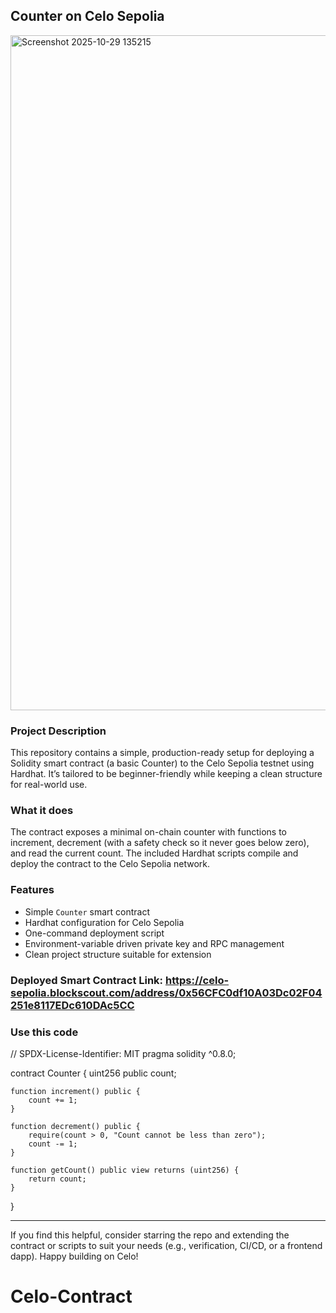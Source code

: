 ## Counter on Celo Sepolia
<img width="1920" height="1080" alt="Screenshot 2025-10-29 135215" src="https://github.com/user-attachments/assets/656f6263-cf62-4525-97d5-d05153ad694d" />

### Project Description
This repository contains a simple, production-ready setup for deploying a Solidity smart contract (a basic Counter) to the Celo Sepolia testnet using Hardhat. It’s tailored to be beginner-friendly while keeping a clean structure for real-world use.

### What it does
The contract exposes a minimal on-chain counter with functions to increment, decrement (with a safety check so it never goes below zero), and read the current count. The included Hardhat scripts compile and deploy the contract to the Celo Sepolia network.

### Features
- Simple `Counter` smart contract
- Hardhat configuration for Celo Sepolia
- One-command deployment script
- Environment-variable driven private key and RPC management
- Clean project structure suitable for extension

### Deployed Smart Contract Link: https://celo-sepolia.blockscout.com/address/0x56CFC0df10A03Dc02F04251e8117EDc610DAc5CC

### Use this code
// SPDX-License-Identifier: MIT
pragma solidity ^0.8.0;

contract Counter {
    uint256 public count;

    function increment() public {
        count += 1;
    }

    function decrement() public {
        require(count > 0, "Count cannot be less than zero");
        count -= 1;
    }

    function getCount() public view returns (uint256) {
        return count;
    }
}

---

If you find this helpful, consider starring the repo and extending the contract or scripts to suit your needs (e.g., verification, CI/CD, or a frontend dapp). Happy building on Celo!


# Celo-Contract
